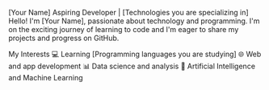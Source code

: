 [Your Name]
Aspiring Developer | [Technologies you are specializing in]
Hello! I'm [Your Name], passionate about technology and programming. I'm on the exciting journey of learning to code and I'm eager to share my projects and progress on GitHub.

My Interests
💻 Learning [Programming languages you are studying]
🌐 Web and app development
📊 Data science and analysis
🤖 Artificial Intelligence and Machine Learning
